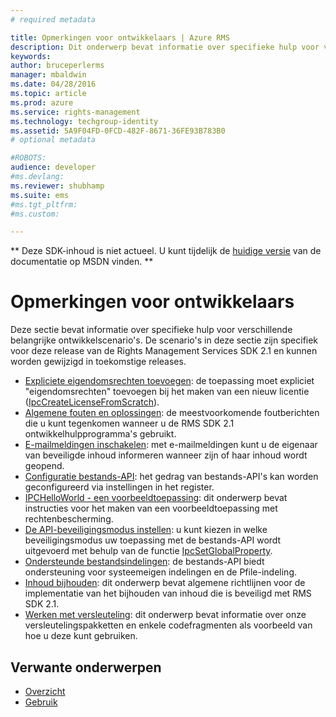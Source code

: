 ```yaml
---
# required metadata

title: Opmerkingen voor ontwikkelaars | Azure RMS
description: Dit onderwerp bevat informatie over specifieke hulp voor verschillende belangrijke ontwikkelscenario's. 
keywords:
author: bruceperlerms
manager: mbaldwin
ms.date: 04/28/2016
ms.topic: article
ms.prod: azure
ms.service: rights-management
ms.technology: techgroup-identity
ms.assetid: 5A9F04FD-0FCD-482F-8671-36FE93B783B0
# optional metadata

#ROBOTS:
audience: developer
#ms.devlang:
ms.reviewer: shubhamp
ms.suite: ems
#ms.tgt_pltfrm:
#ms.custom:

---
```

** Deze SDK-inhoud is niet actueel. U kunt tijdelijk de [huidige versie](https://msdn.microsoft.com/library/windows/desktop/hh535290(v=vs.85).aspx) van de documentatie op MSDN vinden. **
# Opmerkingen voor ontwikkelaars

Deze sectie bevat informatie over specifieke hulp voor verschillende belangrijke ontwikkelscenario's. De scenario's in deze sectie zijn specifiek voor deze release van de Rights Management Services SDK 2.1 en kunnen worden gewijzigd in toekomstige releases.

- [Expliciete eigendomsrechten toevoegen](add-explicit-owner-rights.md): de toepassing moet expliciet &quot;eigendomsrechten&quot; toevoegen bij het maken van een nieuw licentie ([IpcCreateLicenseFromScratch](/rights-management/sdk/2.1/api/win/functions#msipc_ipccreatelicensefromscratch)).
- [Algemene fouten en oplossingen](common-error-conditions-and-solutions.md): de meestvoorkomende foutberichten die u kunt tegenkomen wanneer u de RMS SDK 2.1 ontwikkelhulpprogramma's gebruikt.
- [E-mailmeldingen inschakelen](how-to-enable-email-notification.md): met e-mailmeldingen kunt u de eigenaar van beveiligde inhoud informeren wanneer zijn of haar inhoud wordt geopend.
- [Configuratie bestands-API](file-api-configuration.md): het gedrag van bestands-API's kan worden geconfigureerd via instellingen in het register.
- [IPCHelloWorld - een voorbeeldtoepassing](how-to-build-your-first-application.md): dit onderwerp bevat instructies voor het maken van een voorbeeldtoepassing met rechtenbescherming.
- [De API-beveiligingsmodus instellen](setting-the-api-security-mode-api-mode.md): u kunt kiezen in welke beveiligingsmodus uw toepassing met de bestands-API wordt uitgevoerd met behulp van de functie [IpcSetGlobalProperty](/rights-management/sdk/2.1/api/win/functions#msipc_ipcsetglobalproperty).
- [Ondersteunde bestandsindelingen](supported-file-formats.md): de bestands-API biedt ondersteuning voor systeemeigen indelingen en de Pfile-indeling.
- [Inhoud bijhouden](tracking-content.md): dit onderwerp bevat algemene richtlijnen voor de implementatie van het bijhouden van inhoud die is beveiligd met RMS SDK 2.1.
- [Werken met versleuteling](working-with-encryption.md): dit onderwerp bevat informatie over onze versleutelingspakketten en enkele codefragmenten als voorbeeld van hoe u deze kunt gebruiken.

 

## Verwante onderwerpen ##
* [Overzicht](ad-rms-overview.md)
* [Gebruik](how-to-use-msipc.md)
 

 


<!--HONumber=Jun16_HO1-->


